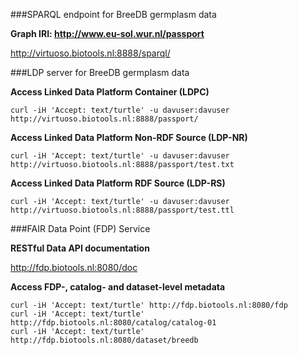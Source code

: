 ###SPARQL endpoint for BreeDB germplasm data

**Graph IRI: http://www.eu-sol.wur.nl/passport**

http://virtuoso.biotools.nl:8888/sparql/

###LDP server for BreeDB germplasm data

**Access Linked Data Platform Container (LDPC)**
```
curl -iH 'Accept: text/turtle' -u davuser:davuser http://virtuoso.biotools.nl:8888/passport/
```
**Access Linked Data Platform Non-RDF Source (LDP-NR)**
```
curl -iH 'Accept: text/turtle' -u davuser:davuser http://virtuoso.biotools.nl:8888/passport/test.txt
```
**Access Linked Data Platform RDF Source (LDP-RS)**
```
curl -iH 'Accept: text/turtle' -u davuser:davuser http://virtuoso.biotools.nl:8888/passport/test.ttl
```
###FAIR Data Point (FDP) Service


**RESTful Data API documentation**

http://fdp.biotools.nl:8080/doc

**Access FDP-, catalog- and dataset-level metadata**
```
curl -iH 'Accept: text/turtle' http://fdp.biotools.nl:8080/fdp
curl -iH 'Accept: text/turtle' http://fdp.biotools.nl:8080/catalog/catalog-01
curl -iH 'Accept: text/turtle' http://fdp.biotools.nl:8080/dataset/breedb
```
